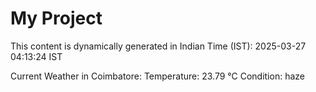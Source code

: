 # My Project

This content is dynamically generated in Indian Time (IST): 2025-03-27 04:13:24 IST


Current Weather in Coimbatore:
Temperature: 23.79 °C
Condition: haze
